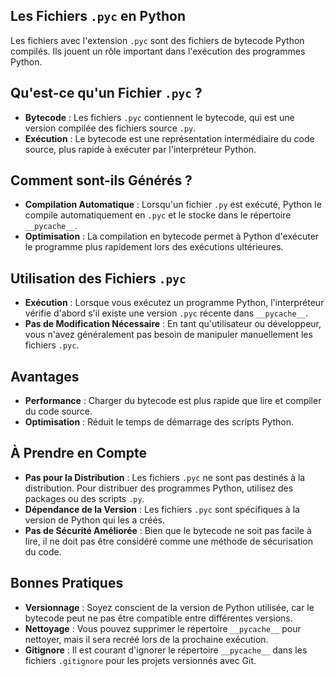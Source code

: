 ## Les Fichiers ```.pyc``` en Python

Les fichiers avec l'extension ```.pyc``` sont des fichiers de bytecode Python compilés. Ils jouent un rôle important dans l'exécution des programmes Python.

## Qu'est-ce qu'un Fichier ```.pyc``` ?

- **Bytecode** : Les fichiers ```.pyc``` contiennent le bytecode, qui est une version compilée des fichiers source ```.py```.
- **Exécution** : Le bytecode est une représentation intermédiaire du code source, plus rapide à exécuter par l'interpréteur Python.

## Comment sont-ils Générés ?

- **Compilation Automatique** : Lorsqu'un fichier ```.py``` est exécuté, Python le compile automatiquement en ```.pyc``` et le stocke dans le répertoire ```__pycache__```.
- **Optimisation** : La compilation en bytecode permet à Python d'exécuter le programme plus rapidement lors des exécutions ultérieures.

## Utilisation des Fichiers ```.pyc```

- **Exécution** : Lorsque vous exécutez un programme Python, l'interpréteur vérifie d'abord s'il existe une version ```.pyc``` récente dans ```__pycache__```.
- **Pas de Modification Nécessaire** : En tant qu'utilisateur ou développeur, vous n'avez généralement pas besoin de manipuler manuellement les fichiers ```.pyc```.

## Avantages

- **Performance** : Charger du bytecode est plus rapide que lire et compiler du code source.
- **Optimisation** : Réduit le temps de démarrage des scripts Python.

## À Prendre en Compte

- **Pas pour la Distribution** : Les fichiers ```.pyc``` ne sont pas destinés à la distribution. Pour distribuer des programmes Python, utilisez des packages ou des scripts ```.py```.
- **Dépendance de la Version** : Les fichiers ```.pyc``` sont spécifiques à la version de Python qui les a créés.
- **Pas de Sécurité Améliorée** : Bien que le bytecode ne soit pas facile à lire, il ne doit pas être considéré comme une méthode de sécurisation du code.

## Bonnes Pratiques

- **Versionnage** : Soyez conscient de la version de Python utilisée, car le bytecode peut ne pas être compatible entre différentes versions.
- **Nettoyage** : Vous pouvez supprimer le répertoire ```__pycache__``` pour nettoyer, mais il sera recréé lors de la prochaine exécution.
- **Gitignore** : Il est courant d'ignorer le répertoire ```__pycache__``` dans les fichiers ```.gitignore``` pour les projets versionnés avec Git.
